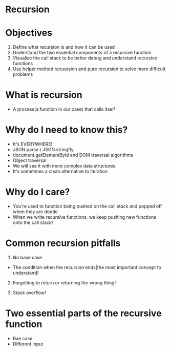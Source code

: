 # Recursion

# Objectives

1.  Define what recursion is and how it can be used
2.  Understand the two essential components of a recursive function
3.  Visualize the call stack to be better debug and understand recursive functions
4.  Use helper method recuursion and pure recursion to solve more difficult problems

# What is recursion

- A process(a function in our case) that calls itself

# Why do I need to know this?

- It's EVERYWHERE!
- JSON.parse / JSON.stringfly
- document.getElementById and DOM traversal algorithms
- Object traversal
- We will see it with more complex data structures
- It's sometimes a clean alternative to iteration

# Why do I care?

- You're used to function being pushed on the call stack and popped off when they are donde
- When we write recursive functions, we keep pushing new functions onto the call stack!

# Common recursion pitfalls

1. No base case

- The condition when the recursion ends[the most important concept to understand]

2. Forgetting to return or returning the wrong thing!

3. Stack overflow!

# Two essential parts of the recursive function

- Bae case
- Different input
